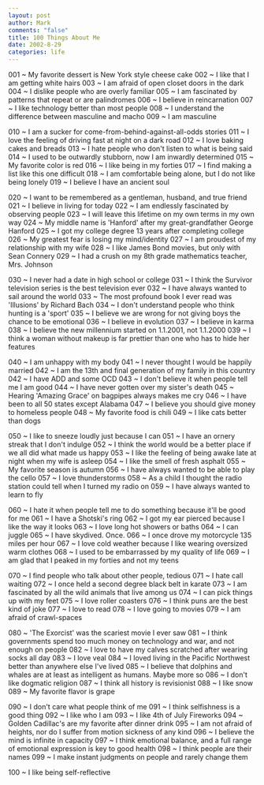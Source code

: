 ```yaml
--- 
layout: post
author: Mark
comments: "false"
title: 100 Things About Me
date: 2002-8-29
categories: life
---
```

001 ~ My favorite dessert is New York style cheese cake
002 ~ I like that I am getting white hairs
003 ~ I am afraid of open closet doors in the dark
004 ~ I dislike people who are overly familiar
005 ~ I am fascinated by patterns that repeat or are palindromes
006 ~ I believe in reincarnation
007 ~ I like technology better than most people
008 ~ I understand the difference between masculine and macho
009 ~ I am masculine

010 ~ I am a sucker for come-from-behind-against-all-odds stories
011 ~ I love the feeling of driving fast at night on a dark road
012 ~ I love baking cakes and breads
013 ~ I hate people who don't listen to what is being said
014 ~ I used to be outwardly stubborn, now I am inwardly determined
015 ~ My favorite color is red
016 ~ I like being in my forties
017 ~ I find making a list like this one difficult
018 ~ I am comfortable being alone, but I do not like being lonely
019 ~ I believe I have an ancient soul

020 ~ I want to be remembered as a gentleman, husband, and true friend
021 ~ I believe in living for today
022 ~ I am endlessly fascinated by observing people
023 ~ I will leave this lifetime on my own terms in my own way
024 ~ My middle name is 'Hanford' after my great-grandfather George Hanford
025 ~ I got my college degree 13 years after completing college
026 ~ My greatest fear is losing my mind/identity
027 ~ I am proudest of my relationship with my wife
028 ~ I like James Bond movies, but only with Sean Connery
029 ~ I had a crush on my 8th grade mathematics teacher, Mrs. Johnson

030 ~ I never had a date in high school or college
031 ~ I think the Survivor television series is the best television ever
032 ~ I have always wanted to sail around the world
033 ~ The most profound book I ever read was 'Illusions' by Richard Bach
034 ~ I don't understand people who think hunting is a 'sport'
035 ~ I believe we are wrong for not giving boys the chance to be emotional
036 ~ I believe in evolution
037 ~ I believe in karma
038 ~ I believe the new millennium started on 1.1.2001, not 1.1.2000
039 ~ I think a woman without makeup is far prettier than one who has to hide her features

040 ~ I am unhappy with my body
041 ~ I never thought I would be happily married
042 ~ I am the 13th and final generation of my family in this country
042 ~ I have ADD and some OCD
043 ~ I don't believe it when people tell me I am good
044 ~ I have never gotten over my sister's death
045 ~ Hearing 'Amazing Grace' on bagpipes always makes me cry
046 ~ I have been to all 50 states except Alabama
047 ~ I believe you should give money to homeless people
048 ~ My favorite food is chili
049 ~ I like cats better than dogs

050 ~ I like to sneeze loudly just because I can
051 ~ I have an ornery streak that I don't indulge
052 ~ I think the world would be a better place if we all did what made us happy
053 ~ I like the feeling of being awake late at night when my wife is asleep
054 ~ I like the smell of fresh asphalt
055 ~ My favorite season is autumn
056 ~ I have always wanted to be able to play the cello
057 ~ I love thunderstorms
058 ~ As a child I thought the radio station could tell when I turned my radio on
059 ~ I have always wanted to learn to fly

060 ~ I hate it when people tell me to do something because it'll be good for me
061 ~ I have a Shotski's ring
062 ~ I got my ear pierced because I like the way it looks
063 ~ I love long hot showers or baths
064 ~ I can juggle
065 ~ I have skydived. Once.
066 ~ I once drove my motorcycle 135 miles per hour
067 ~ I love cold weather because I like wearing oversized warm clothes
068 ~ I used to be embarrassed by my quality of life
069 ~ I am glad that I peaked in my forties and not my teens

070 ~ I find people who talk about other people, tedious
071 ~ I hate call waiting
072 ~ I once held a second degree black belt in karate
073 ~ I am fascinated by all the wild animals that live among us
074 ~ I can pick things up with my feet
075 ~ I love roller coasters
076 ~ I think puns are the best kind of joke
077 ~ I love to read
078 ~ I love going to movies
079 ~ I am afraid of crawl-spaces

080 ~ 'The Exorcist' was the scariest movie I ever saw
081 ~ I think governments spend too much money on technology and war, and not enough on people
082 ~ I love to have my calves scratched after wearing socks all day
083 ~ I love veal
084 ~ I loved living in the Pacific Northwest better than anywhere else I've lived
085 ~ I believe that dolphins and whales are at least as intelligent as humans. Maybe more so
086 ~ I don't like dogmatic religion
087 ~ I think all history is revisionist
088 ~ I like snow
089 ~ My favorite flavor is grape

090 ~ I don't care what people think of me
091 ~ I think selfishness is a good thing
092 ~ I like who I am
093 ~ I like 4th of July Fireworks
094 ~ Golden Cadillac's are my favorite after dinner drink
095 ~ I am not afraid of heights, nor do I suffer from motion sickness of any kind
096 ~ I believe the mind is infinite in capacity
097 ~ I think emotional balance, and a full range of emotional expression is key to good health
098 ~ I think people are their names
099 ~ I make instant judgments on people and rarely change them

100 ~ I like being self-reflective




